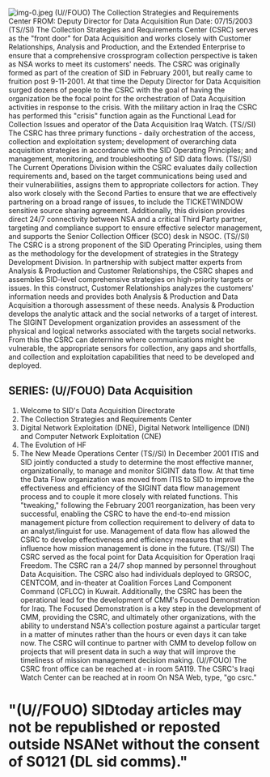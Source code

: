 ![img-0.jpeg](img-0.jpeg)
(U//FOUO) The Collection Strategies and Requirements Center
FROM:
Deputy Director for Data Acquisition
Run Date: 07/15/2003
(TS//SI) The Collection Strategies and Requirements Center (CSRC) serves as the "front door" for Data Acquisition and works closely with Customer Relationships, Analysis and Production, and the Extended Enterprise to ensure that a comprehensive crossprogram collection perspective is taken as NSA works to meet its customers' needs. The CSRC was originally formed as part of the creation of SID in February 2001, but really came to fruition post 9-11-2001. At that time the Deputy Director for Data Acquisition surged dozens of people to the CSRC with the goal of having the organization be the focal point for the orchestration of Data Acquisition activities in response to the crisis. With the military action in Iraq the CSRC has performed this "crisis" function again as the Functional Lead for Collection Issues and operator of the Data Acquisition Iraq Watch.
(TS//SI) The CSRC has three primary functions - daily orchestration of the access, collection and exploitation system; development of overarching data acquisition strategies in accordance with the SID Operating Principles; and management, monitoring, and troubleshooting of SID data flows.
(TS//SI) The Current Operations Division within the CSRC evaluates daily collection requirements and, based on the target communications being used and their vulnerabilities, assigns them to appropriate collectors for action. They also work closely with the Second Parties to ensure that we are effectively partnering on a broad range of issues, to include the TICKETWINDOW sensitive source sharing agreement. Additionally, this division provides direct 24/7 connectivity between NSA and a critical Third Party partner, targeting and compliance support to ensure effective selector management, and supports the Senior Collection Officer (SCO) desk in NSOC.
(TS//SI) The CSRC is a strong proponent of the SID Operating Principles, using them as the methodology for the development of strategies in the Strategy Development Division. In partnership with subject matter experts from Analysis \& Production and Customer Relationships, the CSRC shapes and assembles SID-level comprehensive strategies on high-priority targets or issues. In this construct, Customer Relationships analyzes the customers' information needs and provides both Analysis \& Production and Data Acquisition a thorough assessment of these needs. Analysis \& Production develops the analytic attack and the social networks of a target of interest. The SIGINT Development organization provides an assessment of the physical and logical networks associated with the targets social networks. From this the CSRC can determine where communications might be vulnerable, the appropriate sensors for collection, any gaps and shortfalls, and collection and exploitation capabilities that need to be developed and deployed.

## SERIES: (U//FOUO) Data Acquisition

1. Welcome to SID's Data Acquisition Directorate
2. The Collection Strategies and Requirements Center
3. Digital Network Exploitation (DNE), Digital Network Intelligence (DNI) and Computer Network Exploitation (CNE)
4. The Evolution of HF
5. The New Meade Operations Center
(TS//SI) In December 2001 ITIS and SID jointly conducted a study to determine the most effective manner, organizationally, to manage and monitor SIGINT data flow. At that time the Data Flow organization was moved from ITIS to SID to improve the effectiveness and efficiency of the SIGINT data flow management process and to couple it more closely with related functions. This "tweaking," following the February 2001 reorganization, has been very successful, enabling the CSRC to have the end-to-end mission management picture from collection requirement to delivery of data to an analyst/linguist for use. Management of data flow has allowed the CSRC to develop effectiveness and efficiency measures that will influence how mission management is done in the future.
(TS//SI) The CSRC served as the focal point for Data Acquisition for Operation Iraqi Freedom. The CSRC ran a 24/7 shop manned by personnel throughout Data Acquisition. The CSRC also had individuals deployed to GRSOC, CENTCOM, and in-theater at Coalition Forces Land Component Command (CFLCC) in Kuwait. Additionally, the CSRC has been the operational lead for the development of CMM's Focused Demonstration for Iraq. The Focused Demonstration is a key step in the development of CMM, providing the CSRC, and ultimately other organizations, with the ability to understand NSA's collection posture against a particular target in a matter of minutes rather than the hours or even days it can take now. The CSRC will continue to partner with CMM to develop follow on projects that will present data in such a way that will improve the timeliness of mission management decision making.
(U//FOUO) The CSRC front office can be reached at $\square$ in room 5A119. The CSRC's Iraqi Watch Center can be reached at in room On NSA Web, type, "go csrc."

# "(U//FOUO) SIDtoday articles may not be republished or reposted outside NSANet without the consent of S0121 (DL sid comms)."
